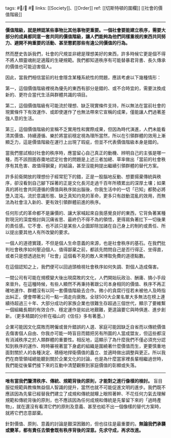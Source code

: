 tags: #📝️/🌲️ #📢 
links: [[Society]]、[[Order]]
ref: 
[[切斯特頓的圍欄]]
[[社會的價值階級]]

---
**價值階級，就是辨認某些事物比其他事物更重要。一個社會要能建立秩序，需要大部分的成員都同意一套共同的價值階級，讓人們能夠為他們同樣重視的東西共同努力、避開不夠重要的活動、甚至懲罰那些有違公同價值的行為。**

然而歷史告訴我們，社會的尺規並非總是理想美好的東西，許多時候它更是個不得不將人類靈魂削足適履的生硬規範。我們都知道秩序有可能替暴君背書、長久傳承的價值也可能迫害個人。

因此，當我們相信當前的社會隱含某種系統性的問題，應該考慮以下幾種情形：

第一，這個價值階級裡視為優先的東西有部分是錯的、或不合時宜的，需要汰換成新的、更符合當代生活與群體共識的項目。

第二，這個價值階級有可能流於理想、缺乏現實條件支持，所以無法在當前社會的現實條件下有效運作、或即使運作了也無法帶來它宣稱的成果，僅能讓人們過著差強人意的生活。

第三，這個價值階級的宣稱不乏實用性和實際成果，但因為時代演進，人們未能看清其價值、持續遵循、樂於將當前穩定視為理所當然，所以在引領群體的效用上漸顯乏力，這是價值階級在運行上出現了瑕疵，但並不代表價值階級本身是錯的。

當我們嘗試檢討社會的秩序時，應當留心自己真正的動機、辨明自己的主張是哪一種，而不該囫圇吞棗地認定社會的問題是上述三者加總、草率做出「當前的社會秩序有其危害、故值得摒棄」的結論，甚至沒能夠提出繼續引領群體的替代方案。

許多前衛開放的理想份子經常犯下的錯，正是一股腦地反動、想要揚棄傳統與秩序，卻沒看到自己腳下踩著的正是文化長河走過千百年所積累出的深厚土壤；如果真的將社會共同遵循的價值與秩序拋出腦後，你我生活中的一切「已知」都勢必將墮入混沌。流於意識形態、缺乏真知灼見的革命，更多只有啟動混亂的效用，而無法為社會注入新的、更有效引領群體前進的秩序。

任何形式的革命都不是廉價的、讓大家喊起來自我感覺良好的東西，它背負著某種對現況的深度檢討與沉痛省思、最終仍不得不為的領悟，更得肩負著扛下一切後果的責任感。它不會、也不該只是某些人企圖卸除加諸在自己身上的制約或責任、所以提出要其他人有所改變的要求。

一個人的道德實踐，不但是個人生命意義的來源，也是社會秩序的基石。在我們批判社會秩序如何壓迫個人、值得鄙棄之前，都該先問問自己是否行得正、坐得直，或者只是想透過批判「社會」這個看不見的敵人來博取免費的道德點數。

在這個認知之上，我們便可以回過頭檢視社會秩序如何失調、對個人造成傷害。

一間公司有可能在規模變大後出現腐敗的文化，人們開始玩政治、酬庸、搞小手段來晉升。在這種時候，有些人顯然不再秉持著跟公司本身相同的價值、秩序不再正確地運作、群體沒有以同一套價值階級去合作。微小的貪腐行徑若未被他人及時指出糾正，便會帶著公司一點一滴走向衰敗。全球500大企業名單大多無法在榜上連續待超過三十年、大部分成功的家族企業也很難生存超過三個世代，顯示了要維繫一個組織長期的有效合作、穩定運作是如此地艱難，更遑論要它與時俱進、進步創新。（更多精闢的分析在福山的《信任》多有著墨。）

企業可能因文化腐敗而聘僱或晉升錯誤的人選、家庭可能因缺乏自省而以傳統價值去傷害個人自由、你我亦可能一時盲目而錯把另有所圖的人當成盟友，但這些都沒有消減秩序之於人類群體的重要性。相反地，這顯示了為什麼我們不僅必須充分認知到秩序的運作、時時審視著當下身處的組織是圍繞著什麼價值而生，更要慎重地面對關於人的各種決定、積極地捍衛價值的矗立、並適時做出調整與更正。所以我們在商管領域總能聽到關於企業文化的討論，也是為什麼當家裡長輩相繼過世時，我們能從後輩們接下來的互動中清楚觀察到家庭價值的彰顯或失落。

---
**唯有當我們釐清秩序、傳統、規範背後的原則，才能對之進行像樣的檢討。** 盲目服從規範與教條無益個人智識的提升，當然也就不可能促進文明的進步。我們既不應該因為先輩已經替我們建立了成規和傳統就矇上眼照著幹、不花任何力氣去理解規範和傳統背後的原則，也不應該因為任何成規和傳統是先輩留下來的「過時產物」，就在還沒有看清它們的原則及意義、甚至也給不出一個像樣的替代方案時，就將它們恣意鄙棄。

針對價值、原則、意義的討論是艱深困難的，但也往往是最重要的。**無論我們承襲或變革，都有責任去領會既有秩序背後的深意。先求守成，再求改進。**
